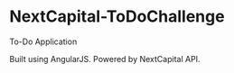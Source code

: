 NextCapital-ToDoChallenge
=========================

To-Do Application

Built using AngularJS.
Powered by NextCapital API.
